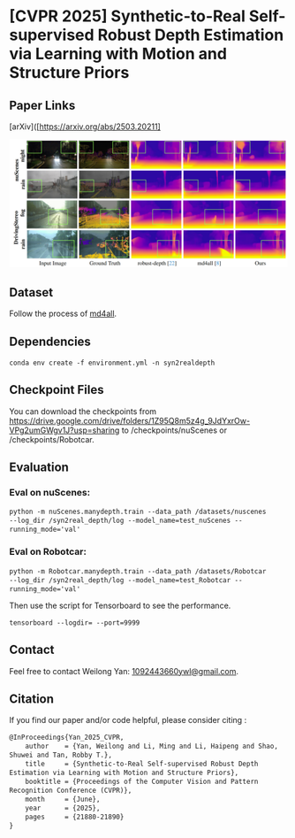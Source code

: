 # [CVPR 2025] Synthetic-to-Real Self-supervised Robust Depth Estimation via Learning with Motion and Structure Priors

## Paper Links

[arXiv]([https://arxiv.org/abs/2503.20211]

![image](https://github.com/DavidYan2001/Synthetic2Real-Depth/blob/main/Figures/comparison_qualitative.png)


## Dataset 
Follow the process of [md4all](https://github.com/md4all/md4all).


## Dependencies
```
conda env create -f environment.yml -n syn2realdepth
```
## Checkpoint Files
You can download the checkpoints from https://drive.google.com/drive/folders/1Z95Q8m5z4g_9JdYxrOw-VPg2umGWgv1J?usp=sharing to /checkpoints/nuScenes or /checkpoints/Robotcar.



## Evaluation
### Eval on nuScenes:
```
python -m nuScenes.manydepth.train --data_path /datasets/nuscenes
--log_dir /syn2real_depth/log --model_name=test_nuScenes --running_mode='val'
```

### Eval on Robotcar:
```
python -m Robotcar.manydepth.train --data_path /datasets/Robotcar
--log_dir /syn2real_depth/log --model_name=test_Robotcar --running_mode='val'
```

Then use the script for Tensorboard to see the performance.
```
tensorboard --logdir= --port=9999
```
## Contact
Feel free to contact Weilong Yan: 1092443660ywl@gmail.com.


## Citation
If you find our paper and/or code helpful, please consider citing :
```
@InProceedings{Yan_2025_CVPR,
    author    = {Yan, Weilong and Li, Ming and Li, Haipeng and Shao, Shuwei and Tan, Robby T.},
    title     = {Synthetic-to-Real Self-supervised Robust Depth Estimation via Learning with Motion and Structure Priors},
    booktitle = {Proceedings of the Computer Vision and Pattern Recognition Conference (CVPR)},
    month     = {June},
    year      = {2025},
    pages     = {21880-21890}
}
```
